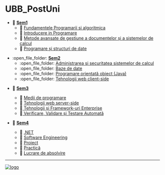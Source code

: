 # UBB_PostUni
[//]: # "---------------------------------------------------------------------------
        Using Markdown: https://guides.github.com/features/mastering-markdown/#examples
        https://help.github.com/en/articles/basic-writing-and-formatting-syntax
         ---------------------------------------------------------------------------
         ** Used to bold text
         [linkText](a.html) Used to create a hyperlink
         Emoji: https://github.com/ikatyang/emoji-cheat-sheet/blob/master/README.md
         * Used for an ordered list
           * Used for an unordered sub point
        ----------------------------------------------------------------------------
"

* :open_file_folder: [ **Sem1** ](https://github.com/gdincu/UBB_PostUni/tree/master/Sem1)
  * :open_file_folder: [ Fundamentele Programarii si algoritmica ](https://github.com/gdincu/UBB_PostUni/tree/master/Sem1/Fundamentele%20program%C4%83rii%20%C5%9Fi%20algoritmic%C4%83)
  * :open_file_folder: [ Introducere in Programare ](https://github.com/gdincu/UBB_PostUni/tree/master/Sem1/Introducere%20%C3%AEn%20programare)
  * :open_file_folder: [ Metode avansate de gestiune a documentelor și a sistemelor de calcul ](https://github.com/gdincu/UBB_PostUni/tree/master/Sem1/Metode%20avansate%20de%20gestiune%20a%20documentelor%20%C8%99i%20a%20sistemelor%20de%20calcul)
  * :open_file_folder: [ Programare și structuri de date ](https://github.com/gdincu/UBB_PostUni/tree/master/Sem1/Programare%20%C8%99i%20structuri%20de%20date)

[//]: # "---------------------------------------------------------------------------
        Using HTML
        ---------------------------------------------------------------------------
        -
        ----------------------------------------------------------------------------
"
<ul>
     <li>
        :open_file_folder:
        <a href="https://github.com/gdincu/UBB_PostUni/tree/master/Sem2"><b>Sem2</b></a>
        <ul>
                <li>
                :open_file_folder:              
                <a href="https://github.com/gdincu/UBB_PostUni/tree/master/Sem2/Administrarea%20si%20securitatea%20sistemelor%20de%20calcul"> 
            Administrarea si securitatea sistemelor de calcul</a>                  
                </li>
                <li>
                :open_file_folder:              
                <a href="https://github.com/gdincu/UBB_PostUni/tree/master/Sem2/Baze%20de%20date">Baze de date</a>
                </li>
                <li>
                :open_file_folder:
                <a href="https://github.com/gdincu/UBB_PostUni/tree/master/Sem2/Programare%20orientat%C4%83%20obiect%20(Java)">Programare orientată obiect (Java)</a>              
                </li>
                <li>
                :open_file_folder:
                <a href="https://github.com/gdincu/UBB_PostUni/tree/master/Sem2/Tehnologii%20web%20client-side">Tehnologii web client-side</a>                
                </li>
        </ul>
     </li>
</ul>

[//]: # "---------------------------------------------------------------------------
        And back to Markdown: https://guides.github.com/features/mastering-markdown/#examples
        https://help.github.com/en/articles/basic-writing-and-formatting-syntax
         ---------------------------------------------------------------------------
        "
        
* :open_file_folder: [ **Sem3** ](https://github.com/gdincu/UBB_PostUni/tree/master/Sem3)
  * :open_file_folder: [Medii de programare](https://github.com/gdincu/UBB_PostUni/tree/master/Sem3/Medii%20de%20programare)
  * :open_file_folder: [Tehnologii web server-side](https://github.com/gdincu/UBB_PostUni/tree/master/Sem3/Tehnologii%20web%20server-side)
  * :open_file_folder:[ Tehnologii și Framework-uri Enterprise ](https://github.com/gdincu/UBB_PostUni/tree/master/Sem3/Tehnologii%20%C8%99i%20Framework-uri%20Enterprise)
  * :open_file_folder:[ Verificare, Validare și Testare Automată ](https://github.com/gdincu/UBB_PostUni/tree/master/Sem3/Verificare%2C%20Validare%20%C8%99i%20Testare%20Automat%C4%83)
  
* :open_file_folder: [ **Sem4** ](https://github.com/gdincu/UBB_PostUni/tree/master/Sem4)
  * :open_file_folder: [ .NET ](https://github.com/gdincu/UBB_PostUni/tree/master/Sem4/.NET)
  * :open_file_folder: [ Software Engineering ](https://github.com/gdincu/UBB_PostUni/tree/master/Sem4/Software%20Engineering)
  * :open_file_folder: [ Proiect ](https://github.com/gdincu/UBB_PostUni/tree/master/Sem4/Proiect)
  * :open_file_folder: [ Practică ](https://github.com/gdincu/UBB_PostUni/tree/master/Sem4/Practic%C4%83)
  * :open_file_folder: [ Lucrare de absolvire ](https://github.com/gdincu/UBB_PostUni/tree/master/Sem4/Lucrare%20de%20absolvire)

<hr>
<a href="http://www.cs.ubbcluj.ro/programul-postuniversitar-de-pregatire-si-formare-profesionala-in-informatica/">
<img src="http://www.cs.ubbcluj.ro/wp-content/themes/CSUBB/images/logo.png" alt="logo"/>
</a>
